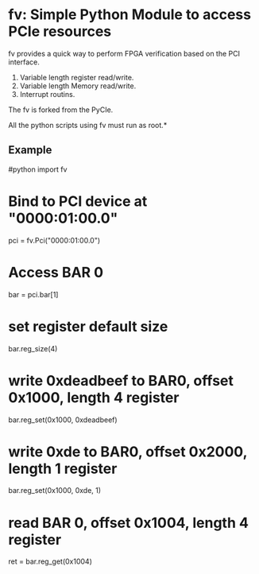 # fv: Simple Python Module to access PCIe resources

fv provides a quick way to perform FPGA verification based on the PCI interface.

1. Variable length register read/write.
2. Variable length Memory read/write.
3. Interrupt routins.

The fv is forked from the PyCIe.

All the python scripts using fv must run as root.*

## Example

#python
import fv

# Bind to PCI device at "0000:01:00.0"
pci = fv.Pci("0000:01:00.0")

# Access BAR 0
bar = pci.bar[1]

# set register default size
bar.reg_size(4)

# write 0xdeadbeef to BAR0, offset 0x1000, length 4 register
bar.reg_set(0x1000, 0xdeadbeef)

# write 0xde to BAR0, offset 0x2000, length 1 register
bar.reg_set(0x1000, 0xde, 1)

# read BAR 0, offset 0x1004, length 4 register
ret = bar.reg_get(0x1004)
